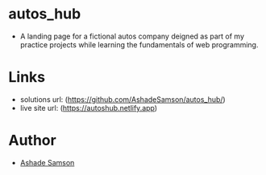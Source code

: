 # autos_hub
- A landing page for a fictional autos company deigned as part of my practice projects while learning the fundamentals of web programming.


# Links
- solutions url: (https://github.com/AshadeSamson/autos_hub/)
- live site url: (https://autoshub.netlify.app)


# Author
- [Ashade Samson](https://www.linkedin.com/in/ashadesamson18)

